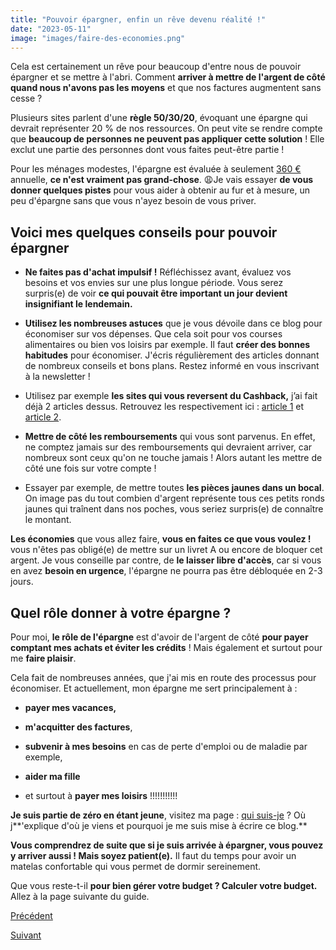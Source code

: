 ```yaml
---
title: "Pouvoir épargner, enfin un rêve devenu réalité !"
date: "2023-05-11"
image: "images/faire-des-economies.png"
---
```


Cela est certainement un rêve pour beaucoup d'entre nous de pouvoir épargner et se mettre à l'abri. Comment **arriver à mettre de l'argent de côté quand nous n'avons pas les moyens** et que nos factures augmentent sans cesse ?

Plusieurs sites parlent d'une **règle 50/30/20**, évoquant une épargne qui devrait représenter 20 % de nos ressources. On peut vite se rendre compte que **beaucoup de personnes ne peuvent pas appliquer cette solution** ! Elle exclut une partie des personnes dont vous faites peut-être partie !

Pour les ménages modestes, l'épargne est évaluée à seulement [360 €](https://www.ramify.fr/epargne/epargne-moyenne-des-francais#:~:text=Disparit%C3%A9%20selon%20les%20revenus%20en%20France,-Sans%20surprise%2C%20les&text=On%20compte%20seulement%20360%20%E2%82%AC,des%2020%20%25%20les%20plus%20ais%C3%A9s.) annuelle, **ce n'est vraiment pas grand-chose**. 😩Je vais essayer **de vous donner quelques pistes** pour vous aider à obtenir au fur et à mesure, un peu d'épargne sans que vous n'ayez besoin de vous priver.

## Voici mes quelques conseils pour pouvoir épargner

- **Ne faites pas d'achat impulsif !** Réfléchissez avant, évaluez vos besoins et vos envies sur une plus longue période. Vous serez surpris(e) de voir **ce qui pouvait être important un jour devient insignifiant le lendemain.**

- **Utilisez les nombreuses astuces** que je vous dévoile dans ce blog pour économiser sur vos dépenses. Que cela soit pour vos courses alimentaires ou bien vos loisirs par exemple. Il faut **créer des bonnes habitudes** pour économiser. J'écris régulièrement des articles donnant de nombreux conseils et bons plans. Restez informé en vous inscrivant à la newsletter !

- Utilisez par exemple **les sites qui vous reversent du Cashback,** j’ai fait déjà 2 articles dessus. Retrouvez les respectivement ici : [article 1](https://commentgerersonbudget.fr/etre-recompense-pour-avoir-depense-igraal/) et [article 2](https://commentgerersonbudget.fr/remboursement-des-produits-du-quotidien-assure/).

- **Mettre de côté les remboursements** qui vous sont parvenus. En effet, ne comptez jamais sur des remboursements qui devraient arriver, car nombreux sont ceux qu'on ne touche jamais ! Alors autant les mettre de côté une fois sur votre compte !

- Essayer par exemple, de mettre toutes **les pièces jaunes dans un bocal**. On image pas du tout combien d'argent représente tous ces petits ronds jaunes qui traînent dans nos poches, vous seriez surpris(e) de connaître le montant.

**Les économies** que vous allez faire, **vous en faites ce que vous voulez !** vous n'êtes pas obligé(e) de mettre sur un livret A ou encore de bloquer cet argent. Je vous conseille par contre, de **le laisser libre d'accès**, car si vous en avez **besoin en urgence**, l'épargne ne pourra pas être débloquée en 2-3 jours.

## Quel rôle donner à votre épargne ?

Pour moi, **le rôle de l'épargne** est d'avoir de l'argent de côté **pour payer comptant mes achats et éviter les crédits** ! Mais également et surtout pour me **faire plaisir**.

Cela fait de nombreuses années, que j'ai mis en route des processus pour économiser. Et actuellement, mon épargne me sert principalement à :

- **payer mes vacances,**

- **m'acquitter des factures**,

- **subvenir à mes besoins** en cas de perte d'emploi ou de maladie par exemple,

- **aider ma fille**

- et surtout à **payer mes loisirs** !!!!!!!!!!!

**Je suis partie de zéro en étant jeune**, visitez ma page : [qui suis-je](https://commentgerersonbudget.fr/qui-suis-je/) ? Où j**'explique d'où je viens et pourquoi je me suis mise à écrire ce blog.**

**Vous comprendrez de suite que si je suis arrivée à épargner, vous pouvez y arriver aussi ! Mais soyez patient(e).** Il faut du temps pour avoir un matelas confortable qui vous permet de dormir sereinement.

Que vous reste-t-il **pour bien gérer votre budget ? Calculer votre budget.** Allez à la page suivante du guide.

[Précédent](https://commentgerersonbudget.fr/guide-les-depenses-exceptionnelles/ "les dépenses exceptionnelles")

[Suivant](https://commentgerersonbudget.fr/guide-5-calculer-son-budget)
